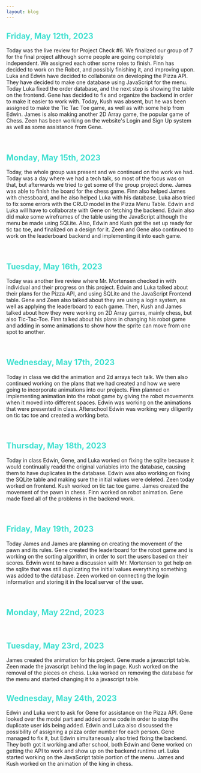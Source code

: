 ```yaml
---
layout: blog 
---
```

<style>
h1 {
    text-align: center;
}
h2 {
    color: turquoise;
}
</style>

## Friday, May 12th, 2023
Today was the live review for Project Check #6. We finalized our group of 7 for the final project although some people are going completely independent. We assigned each other some roles to finish. Finn has decided to work on the Robot, and possibly finishing it, and improving upon. Luka and Edwin have decided to collaborate on developing the Pizza API. They have decided to make one database using JavaScript for the menu. Today Luka fixed the order database, and the next step is showing the table on the frontend. Gene has decided to fix and organize the backend in order to make it easier to work with. Today, Kush was absent, but he was been assigned to make the Tic Tac Toe game, as well as with some help from Edwin. James is also making another 2D Array game, the popular game of Chess. Zeen has been working on the website's Login and Sign Up system as well as some assistance from Gene.

<br>

## Monday, May 15th, 2023
Today, the whole group was present and we continued on the work we had. Today was a day where we had a tech talk, so most of the focus was on that, but afterwards we tried to get some of the group project done. James was able to finish the board for the chess game. Finn also helped James with chessboard, and he also helped Luka with his database. Luka also tried to fix some errors with the CRUD model in the Pizza Menu Table. Edwin and Luka will have to collaborate with Gene on fetching the backend. Edwin also did make some wireframes of the table using the JavaScript although the menu be made using SQLite. Also, Edwin and Kush got the set up ready for tic tac toe, and finalized on a design for it. Zeen and Gene also continued to work on the leaderboard backend and implementing it into each game.

<br>

## Tuesday, May 16th, 2023
Today was another live review where Mr. Mortensen checked in with individual and their progress on this project. Edwin and Luka talked about their plans for the Pizza API, and using SQLite and the JavaScript Frontend table. Gene and Zeen also talked about they are using a login system, as well as applying the leaderboard to each game. Then, Kush and James talked about how they were working on 2D Array games, mainly chess, but also Tic-Tac-Toe. Finn talked about his plans in changing his robot game and adding in some animations to show how the sprite can move from one spot to another.

<br>

## Wednesday, May 17th, 2023
Today in class we did the animation and 2d arrays tech talk. We then also continued working on the plans that we had created and how we were going to incorporate animations into our projects. Finn planned on implementing animation into the robot game by giving the robot movements when it moved into different spaces. Edwin was working on the animations that were presented in class. Afterschool Edwin was working very diligently on tic tac toe and created a working beta.

<br>

## Thursday, May 18th, 2023
Today in class Edwin, Gene, and Luka worked on fixing the sqlite because it would continually readd the original variables into the database, causing them to have duplicates in the database. Edwin was also working on fixing the SQLite table and making sure the initial values were deleted. Zeen today worked on frontend. Kush worked on tic tac toe game. James created the movement of the pawn in chess. Finn worked on robot animation. Gene made fixed all of the problems in the backend work. 

<br>

## Friday, May 19th, 2023
Today James and James are planning on creating the movement of the pawn and its rules. Gene created the leaderboard for the robot game and is working on the sorting algorithm, in order to sort the users based on their scores. Edwin went to have a discussion with Mr. Mortensen to get help on the sqlite that was still duplicating the initial values everything something was added to the database. Zeen worked on connecting the login information and storing it in the local server of the user.

<br>

## Monday, May 22nd, 2023

<br>

## Tuesday, May 23rd, 2023
James created the animation for his project. Gene made a javascript table. Zeen made the javascript behind the log in page. Kush worked on the removal of the pieces on chess. Luka worked on removing the database for the menu and started changing it to a javascript table. 
<br>

## Wednesday, May 24th, 2023
Edwin and Luka went to ask for Gene for assistance on the Pizza API. Gene looked over the model part and added some code in order to stop the duplicate user ids being added. Edwin and Luka also discussed the possibility of assigning a pizza order number for each person. Gene managed to fix it, but Edwin simultaneously also tried fixing the backend. They both got it working and after school, both Edwin and Gene worked on getting the API to work and show up on the backend runtime url. Luka started working on the JavaScript table portion of the menu. James and Kush worked on the animation of the king in chess. 